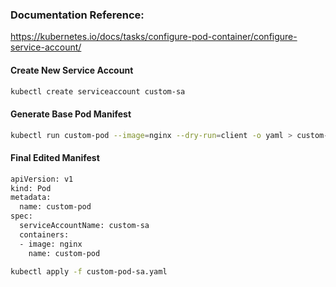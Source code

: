 ### Documentation Reference:

https://kubernetes.io/docs/tasks/configure-pod-container/configure-service-account/


#### Create New Service Account
```sh
kubectl create serviceaccount custom-sa
```

#### Generate Base Pod Manifest
```sh
kubectl run custom-pod --image=nginx --dry-run=client -o yaml > custom-pod-sa.yaml
```
#### Final Edited Manifest
```sh
apiVersion: v1
kind: Pod
metadata:
  name: custom-pod
spec:
  serviceAccountName: custom-sa
  containers:
  - image: nginx
    name: custom-pod
```
```sh
kubectl apply -f custom-pod-sa.yaml
``````